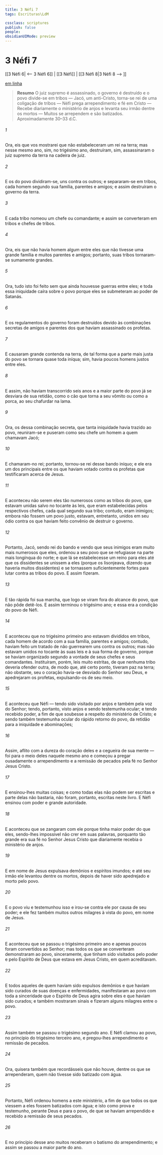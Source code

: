 ```yaml
---
title: 3 Néfi 7
tags: Escrituras\LdM

cssclass: scriptures
publish: false
people:
obsidianUIMode: preview
---
```


# 3 Néfi 7
[[3 Néfi 6| <-- 3 Néfi 6]] | [[3 Néfi]] | [[3 Néfi 8|3 Néfi 8 --> ]]

[em linha](https://churchofjesuschrist.org/study/scriptures/bofm/3-ne/7?lang=por)

> __Resumo__
O juiz supremo é assassinado, o governo é destruído e o povo divide-se em tribos — Jacó, um anti-Cristo, torna-se rei de uma coligação de tribos — Néfi prega arrependimento e fé em Cristo — Recebe diariamente o ministério de anjos e levanta seu irmão dentre os mortos — Muitos se arrependem e são batizados. Aproximadamente 30–33 d.C.

###### 1 
Ora, eis que vos mostrarei que não estabeleceram um rei na terra; mas nesse mesmo ano, sim, no trigésimo ano, destruíram, sim, assassinaram o juiz supremo da terra na cadeira de juiz.

###### 2 
E os do povo dividiram-se, uns contra os outros; e separaram-se em tribos, cada homem segundo sua família, parentes e amigos; e assim destruíram o governo da terra.

###### 3 
E cada tribo nomeou um chefe ou comandante; e assim se converteram em tribos e chefes de tribos.

###### 4 
Ora, eis que não havia homem algum entre eles que não tivesse uma grande família e muitos parentes e amigos; portanto, suas tribos tornaram-se sumamente grandes.

###### 5 
Ora, tudo isto foi feito sem que ainda houvesse guerras entre eles; e toda essa iniquidade caíra sobre o povo porque eles se submeteram ao poder de Satanás.

###### 6 
E os regulamentos do governo foram destruídos devido às combinações secretas de amigos e parentes dos que haviam assassinado os profetas.

###### 7 
E causaram grande contenda na terra, de tal forma que a parte mais justa do povo se tornara quase toda iníqua; sim, havia poucos homens justos entre eles.

###### 8 
E assim, não haviam transcorrido seis anos e a maior parte do povo já se desviara de sua retidão, como o cão que torna a seu vômito ou como a porca, ao seu chafurdar na lama.

###### 9 
Ora, os dessa combinação secreta, que tanta iniquidade havia trazido ao povo, reuniram-se e puseram como seu chefe um homem a quem chamavam Jacó;

###### 10 
E chamaram-no rei; portanto, tornou-se rei desse bando iníquo; e ele era um dos principais entre os que haviam votado contra os profetas que testificaram acerca de Jesus.

###### 11 
E aconteceu não serem eles tão numerosos como as tribos do povo, que estavam unidas salvo no tocante às leis, que eram estabelecidas pelos respectivos chefes, cada qual segundo sua tribo; contudo, eram inimigos; embora não fossem um povo justo, estavam, entretanto, unidos em seu ódio contra os que haviam feito convênio de destruir o governo.

###### 12 
Portanto, Jacó, sendo rei do bando e vendo que seus inimigos eram muito mais numerosos que eles, ordenou a seu povo que se refugiasse na parte mais longínqua do norte; e que lá se estabelecesse um reino para eles até que os dissidentes se unissem a eles (porque os lisonjeava, dizendo que haveria muitos dissidentes) e se tornassem suficientemente fortes para lutar contra as tribos do povo. E assim fizeram.

###### 13 
E tão rápida foi sua marcha, que logo se viram fora do alcance do povo, que não pôde detê-los. E assim terminou o trigésimo ano; e essa era a condição do povo de Néfi.

###### 14 
E aconteceu que no trigésimo primeiro ano estavam divididos em tribos, cada homem de acordo com a sua família, parentes e amigos; contudo, haviam feito um tratado de não guerrearem uns contra os outros; mas não estavam unidos no tocante às suas leis e à sua forma de governo, porque se haviam organizado segundo a vontade de seus chefes e seus comandantes. Instituíram, porém, leis muito estritas, de que nenhuma tribo deveria ofender outra, de modo que, até certo ponto, tiveram paz na terra; não obstante, seu o coração havia-se desviado do Senhor seu Deus, e apedrejaram os profetas, expulsando-os de seu meio.

###### 15 
E aconteceu que Néfi — tendo sido visitado por anjos e também pela voz do Senhor; tendo, portanto, visto anjos e sendo testemunha ocular; e tendo recebido poder, a fim de que soubesse a respeito do ministério de Cristo; e sendo também testemunha ocular do rápido retorno do povo, da retidão para a iniquidade e abominações;

###### 16 
Assim, aflito com a dureza do coração deles e a cegueira de sua mente — foi para o meio deles naquele mesmo ano e começou a pregar ousadamente o arrependimento e a remissão de pecados pela fé no Senhor Jesus Cristo.

###### 17 
E ensinou-lhes muitas coisas; e como todas elas não podem ser escritas e parte delas não bastaria, não foram, portanto, escritas neste livro. E Néfi ensinou com poder e grande autoridade.

###### 18 
E aconteceu que se zangaram com ele porque tinha maior poder do que eles, sendo-lhes impossível não crer em suas palavras, porquanto tão grande era sua fé no Senhor Jesus Cristo que diariamente recebia o ministério de anjos.

###### 19 
E em nome de Jesus expulsava demônios e espíritos imundos; e até seu irmão ele levantou dentre os mortos, depois de haver sido apedrejado e morto pelo povo.

###### 20 
E o povo viu e testemunhou isso e irou-se contra ele por causa de seu poder; e ele fez também muitos outros milagres à vista do povo, em nome de Jesus.

###### 21 
E aconteceu que se passou o trigésimo primeiro ano e apenas poucos foram convertidos ao Senhor; mas todos os que se converteram demonstraram ao povo, sinceramente, que tinham sido visitados pelo poder e pelo Espírito de Deus que estava em Jesus Cristo, em quem acreditavam.

###### 22 
E todos aqueles de quem haviam sido expulsos demônios e que haviam sido curados de suas doenças e enfermidades, manifestaram ao povo com toda a sinceridade que o Espírito de Deus agira sobre eles e que haviam sido curados; e também mostraram sinais e fizeram alguns milagres entre o povo.

###### 23 
Assim também se passou o trigésimo segundo ano. E Néfi clamou ao povo, no princípio do trigésimo terceiro ano, e pregou-lhes arrependimento e remissão de pecados.

###### 24 
Ora, quisera também que recordásseis que não houve, dentre os que se arrependeram, quem não tivesse sido batizado com água.

###### 25 
Portanto, Néfi ordenou homens a este ministério, a fim de que todos os que viessem a eles fossem batizados com água; e isto como prova e testemunho, perante Deus e para o povo, de que se haviam arrependido e recebido a remissão de seus pecados.

###### 26 
E no princípio desse ano muitos receberam o batismo do arrependimento; e assim se passou a maior parte do ano.

